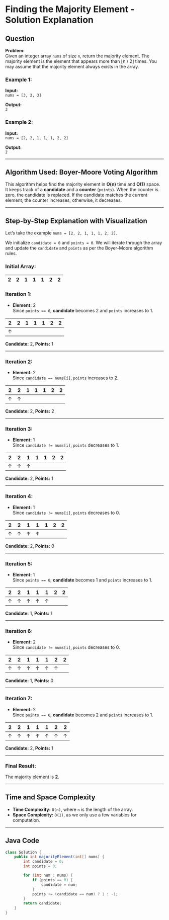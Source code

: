 # Finding the Majority Element - Solution Explanation

## Question

**Problem:**  
Given an integer array `nums` of size `n`, return the majority element. The majority element is the element that appears more than ⌊n / 2⌋ times. You may assume that the majority element always exists in the array.

### Example 1:
**Input:**  
`nums = [3, 2, 3]`

**Output:**  
`3`

### Example 2:
**Input:**  
`nums = [2, 2, 1, 1, 1, 2, 2]`

**Output:**  
`2`

---

## Algorithm Used: Boyer-Moore Voting Algorithm

This algorithm helps find the majority element in **O(n)** time and **O(1)** space. It keeps track of a **candidate** and a **counter** (`points`). When the counter is zero, the candidate is replaced. If the candidate matches the current element, the counter increases; otherwise, it decreases.

---

## Step-by-Step Explanation with Visualization

Let’s take the example `nums = [2, 2, 1, 1, 1, 2, 2]`.

We initialize `candidate = 0` and `points = 0`. We will iterate through the array and update the `candidate` and `points` as per the Boyer-Moore algorithm rules.

### Initial Array:

| 2 | 2 | 1 | 1 | 1 | 2 | 2 |
|---|---|---|---|---|---|---|

### Iteration 1:
- **Element:** 2  
  Since `points == 0`, **candidate** becomes 2 and `points` increases to 1.

| 2 | 2 | 1 | 1 | 1 | 2 | 2 |
|---|---|---|---|---|---|---|
| ↑ |   |   |   |   |   |   |  
**Candidate:** 2, **Points:** 1

---

### Iteration 2:
- **Element:** 2  
  Since `candidate == nums[i]`, `points` increases to 2.

| 2 | 2 | 1 | 1 | 1 | 2 | 2 |
|---|---|---|---|---|---|---|
| ↑ | ↑ |   |   |   |   |   |  
**Candidate:** 2, **Points:** 2

---

### Iteration 3:
- **Element:** 1  
  Since `candidate != nums[i]`, `points` decreases to 1.

| 2 | 2 | 1 | 1 | 1 | 2 | 2 |
|---|---|---|---|---|---|---|
| ↑ | ↑ | ↑ |   |   |   |   |  
**Candidate:** 2, **Points:** 1

---

### Iteration 4:
- **Element:** 1  
  Since `candidate != nums[i]`, `points` decreases to 0.

| 2 | 2 | 1 | 1 | 1 | 2 | 2 |
|---|---|---|---|---|---|---|
| ↑ | ↑ | ↑ | ↑ |   |   |   |  
**Candidate:** 2, **Points:** 0

---

### Iteration 5:
- **Element:** 1  
  Since `points == 0`, **candidate** becomes 1 and `points` increases to 1.

| 2 | 2 | 1 | 1 | 1 | 2 | 2 |
|---|---|---|---|---|---|---|
| ↑ | ↑ | ↑ | ↑ | ↑ |   |   |  
**Candidate:** 1, **Points:** 1

---

### Iteration 6:
- **Element:** 2  
  Since `candidate != nums[i]`, `points` decreases to 0.

| 2 | 2 | 1 | 1 | 1 | 2 | 2 |
|---|---|---|---|---|---|---|
| ↑ | ↑ | ↑ | ↑ | ↑ | ↑ |   |  
**Candidate:** 1, **Points:** 0

---

### Iteration 7:
- **Element:** 2  
  Since `points == 0`, **candidate** becomes 2 and `points` increases to 1.

| 2 | 2 | 1 | 1 | 1 | 2 | 2 |
|---|---|---|---|---|---|---|
| ↑ | ↑ | ↑ | ↑ | ↑ | ↑ | ↑ |  
**Candidate:** 2, **Points:** 1

---

### Final Result:
The majority element is **2**.

---

## Time and Space Complexity

- **Time Complexity:** `O(n)`, where `n` is the length of the array.
- **Space Complexity:** `O(1)`, as we only use a few variables for computation.

---

## Java Code

```java
class Solution {
    public int majorityElement(int[] nums) {
        int candidate = 0;
        int points = 0;

        for (int num : nums) {
            if (points == 0) {
                candidate = num;
            }
            points += (candidate == num) ? 1 : -1;
        }
        return candidate;
    }
}
